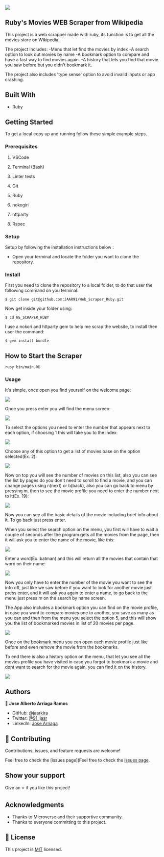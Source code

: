 ![](https://img.shields.io/badge/Microverse-blueviolet)

## Ruby's Movies WEB Scraper from Wikipedia

This project is a web scrapper made with ruby, its function is to get all the movies store on Wikipedia.

The project includes:
-Menu that let find the movies by index
-A search option to look out movies by name
-A bookmark option to compare and have a fast way to find movies again.
-A history that lets you find that movie you saw before but you didn't bookmark it.

The project also includes 'type sense' option to avoid invalid inputs or app crashing.
## Built With

- Ruby

## Getting Started

To get a local copy up and running follow these simple example steps.

### Prerequisites

1. VSCode

2. Terminal (Bash)

3. Linter tests

4. Git

5. Ruby

6. nokogiri

7. httparty

8. Rspec
  
### Setup

Setup by  following the installation instructions below :
- Open your terminal and locate the folder you want to clone the repository.

### Install

First you need to clone the repository to a local folder, to do that user the following command on you terminal:

```
$ git clone git@github.com:JAAR91/Web_Scraper_Ruby.git
```
Now get inside your folder using:
```
$ cd WE_SCRAPER_RUBY
```
I use a nokori and httparty gem to help me scrap the website, to install then user the command:
```
$ gem install bundle
```

## How to Start the Scraper

```console
ruby bin/main.RB
```

### Usage

It's simple, once open you find yourself on the welcome page:

<img src="./resources/welcomescreen.png">

Once you press enter you will find the menu screen:

<img src="./resources/menu.png">

To select the options you need to enter the number that appears next to each option, if choosing 1 this will take you to the index:

<img src="./resources/indexmenu.png">

Choose any of this option to get a list of movies base on the option selected(Ex. 2):

<img src="./resources/moviesindex.png">

Now on top you will see the number of movies on this list, also you can see the list by pages do you don't need to scroll to find a movie, and you can change pages using n(next) or b(back), also you can go back to menu by pressing m, then to see the movie profile you need to enter the number next to it(Ex. 19):

<img src="./resources/movieprofile.png">

Now you can see all the basic details of the movie including brief info about it. To go back just press enter.

When you select the search option on the menu, you first will have to wait a couple of seconds after the program gets all the movies from the page, then it will ask you to enter the name of the movie, like this:

<img src="./resources/searchscreen.png">

Enter a word(Ex. batman) and this will return all the movies that contain that word on their name:

<img src="./resources/searchresults.png">

Now you only have to enter the number of the movie you want to see the info off, just like we saw before if you want to look for another movie just press enter, and it will ask you again to enter a name, to go back to the menu just press m on the search by name screen.

The App also includes a bookmark option you can find on the movie profile, in case you want to compare movies one to another, you save as many as you can and then from the menu you select the option 5, and this will show you the list of bookmarked movies in list of 20 movies per page.

<img src="./resources/bookmarks.png">

Once on the bookmark menu you can open each movie profile just like before and even remove the movie from the bookmarks.

To end there is also a history option on the menu, that let you see all the movies profile you have visited in case you forgot to bookmark a movie and dont want to search for the movie again, you can find it on the history.

<img src="./resources/history.png">

## Authors

👤 **Jose Alberto Arriaga Ramos**

- GitHub: [@jaarkira](https://github.com/jaarkira )
- Twitter: [@91_jaar](https://twitter.com/91_jaar )
- LinkedIn: [Jose Arriaga](https://www.linkedin.com/in/jose-arriaga-63a851204/)

## 🤝 Contributing

Contributions, issues, and feature requests are welcome!

Feel free to check the [issues page](Feel free to check the [issues page](https://github.com/JAAR91/Web_Scraper_Ruby/issues).

## Show your support

Give an ⭐️ if you like this project!

## Acknowledgments

- Thanks to Microverse and their supportive community.
- Thanks to everyone committing to this project.

## 📝 License

This project is [MIT](./MIT.md) licensed.